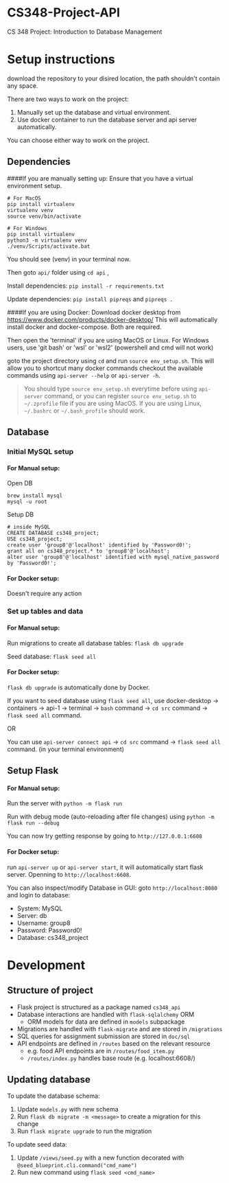 # CS348-Project-API

CS 348 Project: Introduction to Database Management

# Setup instructions
download the repository to your disired location, the path shouldn't contain any space.

There are two ways to work on the project:
1. Manually set up the database and virtual environment.
2. Use docker container to run the database server and api server automatically.

You can choose either way to work on the project.

## Dependencies 
####If you are manually setting up:
Ensure that you have a virtual environment setup.

```
# For MacOS
pip install virtualenv
virtualenv venv
source venv/bin/activate
```

```
# For Windows
pip install virtualenv
python3 -m virtualenv venv
./venv/Scripts/activate.bat
```

You should see (venv) in your terminal now.

Then goto `api/` folder using `cd api` ,

Install dependencies: `pip install -r requirements.txt`

Update dependencies: `pip install pipreqs` and `pipreqs .`

####If you are using Docker:
Download docker desktop from https://www.docker.com/products/docker-desktop/
This will automatically install docker and docker-compose. Both are required.

Then open the 'terminal' if you are using MacOS or Linux.
For Windows users, use 'git bash' or 'wsl' or 'wsl2' (powershell and cmd will not work)

goto the project directory using `cd` and run `source env_setup.sh`. This will allow you to shortcut many docker commands
checkout the available commands using `api-server --help` or `api-server -h`.

> You should type `source env_setup.sh` everytime before using `api-server` command, or you can register `source env_setup.sh` to `~/.zprofile` file if you are using MacOS. If you are using Linux, `~/.bashrc` or `~/.bash_profile` should work.

## Database
### Initial MySQL setup
#### For Manual setup:
Open DB

```
brew install mysql
mysql -u root
```

Setup DB

```
# inside MySQL
CREATE DATABASE cs348_project;
USE cs348_project;
create user 'group8'@'localhost' identified by 'Password0!';
grant all on cs348_project.* to 'group8'@'localhost';
alter user 'group8'@'localhost' identified with mysql_native_password by 'Password0!';
```

#### For Docker setup:
Doesn't require any action
### Set up tables and data
#### For Manual setup:
Run migrations to create all database tables: `flask db upgrade`

Seed database: `flask seed all`
#### For Docker setup:
`flask db upgrade` is automatically done by Docker.

If you want to seed database using `flask seed all`, use docker-desktop -> containers -> api-1 -> terminal -> `bash` command -> `cd src` command -> `flask seed all` command.

OR

You can use `api-server connect api` -> `cd src` command -> `flask seed all` command. (in your terminal environment)
## Setup Flask
#### For Manual setup:
Run the server with `python -m flask run`

Run with debug mode (auto-reloading after file changes) using `python -m flask run --debug`

You can now try getting response by going to `http://127.0.0.1:6608`

#### For Docker setup:
run `api-server up` or `api-server start`, it will automatically start flask server. Openning to `http://localhost:6608`.

You can also inspect/modify Database in GUI: goto `http://localhost:8080` and login to database:
* System: MySQL
* Server: db
* Username: group8
* Password: Password0!
* Database: cs348_project
# Development
## Structure of project
- Flask project is structured as a package named `cs348_api`
- Database interactions are handled with `flask-sqlalchemy` ORM
   - ORM models for data are defined in `models` subpackage
- Migrations are handled with `flask-migrate` and are stored in `/migrations`
- SQL queries for assignment submission are stored in `doc/sql`
- API endpoints are defined in `/routes` based on the relevant resource
   - e.g. food API endpoints are in `/routes/food_item.py`
   - `/routes/index.py` handles base route (e.g. localhost:6608/)

## Updating database
To update the database schema:
1. Update `models.py` with new schema
2. Run `flask db migrate -m <message>` to create a migration for this change
3. Run `flask migrate upgrade` to run the migration

To update seed data:
1. Update `/views/seed.py` with a new function decorated with `@seed_blueprint.cli.command("cmd_name")`
2. Run new command using `flask seed <cmd_name>`
